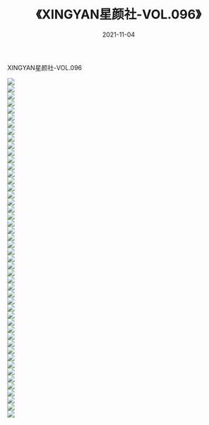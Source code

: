 ﻿---
layout: post
title:  《XINGYAN星颜社-VOL.096》
date:   2021-11-04
img: http://img.660000.xyz/Sharelink/网络美图/2021/XINGYAN星颜社-VOL.096/000.jpg
categories: [美女, 清纯, 唯美]
---

XINGYAN星颜社-VOL.096

  ![](http://img.660000.xyz/Sharelink/网络美图/2021/XINGYAN星颜社-VOL.096/001.jpg) <br> ![](http://img.660000.xyz/Sharelink/网络美图/2021/XINGYAN星颜社-VOL.096/002.jpg) <br> ![](http://img.660000.xyz/Sharelink/网络美图/2021/XINGYAN星颜社-VOL.096/003.jpg) <br> ![](http://img.660000.xyz/Sharelink/网络美图/2021/XINGYAN星颜社-VOL.096/004.jpg) <br> ![](http://img.660000.xyz/Sharelink/网络美图/2021/XINGYAN星颜社-VOL.096/005.jpg) <br> ![](http://img.660000.xyz/Sharelink/网络美图/2021/XINGYAN星颜社-VOL.096/006.jpg) <br> ![](http://img.660000.xyz/Sharelink/网络美图/2021/XINGYAN星颜社-VOL.096/007.jpg) <br> ![](http://img.660000.xyz/Sharelink/网络美图/2021/XINGYAN星颜社-VOL.096/008.jpg) <br> ![](http://img.660000.xyz/Sharelink/网络美图/2021/XINGYAN星颜社-VOL.096/009.jpg) <br> ![](http://img.660000.xyz/Sharelink/网络美图/2021/XINGYAN星颜社-VOL.096/010.jpg) <br> ![](http://img.660000.xyz/Sharelink/网络美图/2021/XINGYAN星颜社-VOL.096/011.jpg) <br> ![](http://img.660000.xyz/Sharelink/网络美图/2021/XINGYAN星颜社-VOL.096/012.jpg) <br> ![](http://img.660000.xyz/Sharelink/网络美图/2021/XINGYAN星颜社-VOL.096/013.jpg) <br> ![](http://img.660000.xyz/Sharelink/网络美图/2021/XINGYAN星颜社-VOL.096/014.jpg) <br> ![](http://img.660000.xyz/Sharelink/网络美图/2021/XINGYAN星颜社-VOL.096/015.jpg) <br> ![](http://img.660000.xyz/Sharelink/网络美图/2021/XINGYAN星颜社-VOL.096/016.jpg) <br> ![](http://img.660000.xyz/Sharelink/网络美图/2021/XINGYAN星颜社-VOL.096/017.jpg) <br> ![](http://img.660000.xyz/Sharelink/网络美图/2021/XINGYAN星颜社-VOL.096/018.jpg) <br> ![](http://img.660000.xyz/Sharelink/网络美图/2021/XINGYAN星颜社-VOL.096/019.jpg) <br> ![](http://img.660000.xyz/Sharelink/网络美图/2021/XINGYAN星颜社-VOL.096/020.jpg) <br> ![](http://img.660000.xyz/Sharelink/网络美图/2021/XINGYAN星颜社-VOL.096/021.jpg) <br> ![](http://img.660000.xyz/Sharelink/网络美图/2021/XINGYAN星颜社-VOL.096/022.jpg) <br> ![](http://img.660000.xyz/Sharelink/网络美图/2021/XINGYAN星颜社-VOL.096/023.jpg) <br> ![](http://img.660000.xyz/Sharelink/网络美图/2021/XINGYAN星颜社-VOL.096/024.jpg) <br> ![](http://img.660000.xyz/Sharelink/网络美图/2021/XINGYAN星颜社-VOL.096/025.jpg) <br> ![](http://img.660000.xyz/Sharelink/网络美图/2021/XINGYAN星颜社-VOL.096/026.jpg) <br> ![](http://img.660000.xyz/Sharelink/网络美图/2021/XINGYAN星颜社-VOL.096/027.jpg) <br> ![](http://img.660000.xyz/Sharelink/网络美图/2021/XINGYAN星颜社-VOL.096/028.jpg) <br> ![](http://img.660000.xyz/Sharelink/网络美图/2021/XINGYAN星颜社-VOL.096/029.jpg) <br> ![](http://img.660000.xyz/Sharelink/网络美图/2021/XINGYAN星颜社-VOL.096/030.jpg) <br> ![](http://img.660000.xyz/Sharelink/网络美图/2021/XINGYAN星颜社-VOL.096/031.jpg) <br> ![](http://img.660000.xyz/Sharelink/网络美图/2021/XINGYAN星颜社-VOL.096/032.jpg) <br> ![](http://img.660000.xyz/Sharelink/网络美图/2021/XINGYAN星颜社-VOL.096/033.jpg) <br> ![](http://img.660000.xyz/Sharelink/网络美图/2021/XINGYAN星颜社-VOL.096/034.jpg) <br> ![](http://img.660000.xyz/Sharelink/网络美图/2021/XINGYAN星颜社-VOL.096/035.jpg) <br> ![](http://img.660000.xyz/Sharelink/网络美图/2021/XINGYAN星颜社-VOL.096/036.jpg) <br> ![](http://img.660000.xyz/Sharelink/网络美图/2021/XINGYAN星颜社-VOL.096/037.jpg) <br> ![](http://img.660000.xyz/Sharelink/网络美图/2021/XINGYAN星颜社-VOL.096/038.jpg) <br> ![](http://img.660000.xyz/Sharelink/网络美图/2021/XINGYAN星颜社-VOL.096/039.jpg) <br> ![](http://img.660000.xyz/Sharelink/网络美图/2021/XINGYAN星颜社-VOL.096/040.jpg) <br> ![](http://img.660000.xyz/Sharelink/网络美图/2021/XINGYAN星颜社-VOL.096/041.jpg) <br> ![](http://img.660000.xyz/Sharelink/网络美图/2021/XINGYAN星颜社-VOL.096/042.jpg) <br> ![](http://img.660000.xyz/Sharelink/网络美图/2021/XINGYAN星颜社-VOL.096/043.jpg) <br> ![](http://img.660000.xyz/Sharelink/网络美图/2021/XINGYAN星颜社-VOL.096/044.jpg) <br> ![](http://img.660000.xyz/Sharelink/网络美图/2021/XINGYAN星颜社-VOL.096/045.jpg) <br> ![](http://img.660000.xyz/Sharelink/网络美图/2021/XINGYAN星颜社-VOL.096/046.jpg) <br> ![](http://img.660000.xyz/Sharelink/网络美图/2021/XINGYAN星颜社-VOL.096/047.jpg) <br> ![](http://img.660000.xyz/Sharelink/网络美图/2021/XINGYAN星颜社-VOL.096/048.jpg) <br>